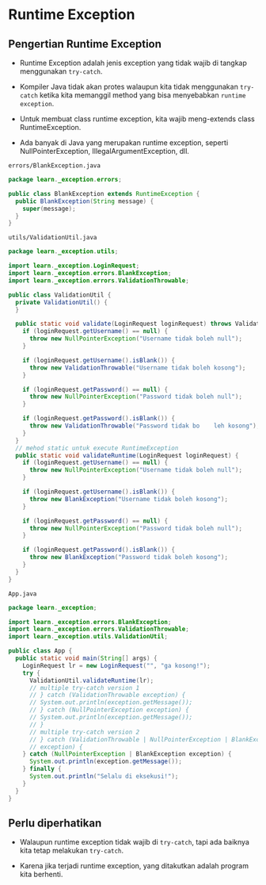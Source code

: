 # Runtime Exception

## Pengertian Runtime Exception

- Runtime Exception adalah jenis exception yang tidak wajib di tangkap menggunakan `try-catch`.

- Kompiler Java tidak akan protes walaupun kita tidak menggunakan `try-catch` ketika kita memanggil method yang bisa menyebabkan `runtime exception`.

- Untuk membuat class runtime exception, kita wajib meng-extends class RuntimeException.

- Ada banyak di Java yang merupakan runtime exception, seperti NullPointerException, IllegalArgumentException, dll.

`errors/BlankException.java`

```java
package learn._exception.errors;

public class BlankException extends RuntimeException {
  public BlankException(String message) {
    super(message);
  }
}
```

`utils/ValidationUtil.java`

```java
package learn._exception.utils;

import learn._exception.LoginRequest;
import learn._exception.errors.BlankException;
import learn._exception.errors.ValidationThrowable;

public class ValidationUtil {
  private ValidationUtil() {
  }

  public static void validate(LoginRequest loginRequest) throws ValidationThrowable, NullPointerException {
    if (loginRequest.getUsername() == null) {
      throw new NullPointerException("Username tidak boleh null");
    }

    if (loginRequest.getUsername().isBlank()) {
      throw new ValidationThrowable("Username tidak boleh kosong");
    }

    if (loginRequest.getPassword() == null) {
      throw new NullPointerException("Password tidak boleh null");
    }

    if (loginRequest.getPassword().isBlank()) {
      throw new ValidationThrowable("Password tidak bo    leh kosong");
    }
  }
  // mehod static untuk execute RuntimeException
  public static void validateRuntime(LoginRequest loginRequest) {
    if (loginRequest.getUsername() == null) {
      throw new NullPointerException("Username tidak boleh null");
    }

    if (loginRequest.getUsername().isBlank()) {
      throw new BlankException("Username tidak boleh kosong");
    }

    if (loginRequest.getPassword() == null) {
      throw new NullPointerException("Password tidak boleh null");
    }

    if (loginRequest.getPassword().isBlank()) {
      throw new BlankException("Password tidak boleh kosong");
    }
  }
}
```

`App.java`

```java
package learn._exception;

import learn._exception.errors.BlankException;
import learn._exception.errors.ValidationThrowable;
import learn._exception.utils.ValidationUtil;

public class App {
  public static void main(String[] args) {
    LoginRequest lr = new LoginRequest("", "ga kosong!");
    try {
      ValidationUtil.validateRuntime(lr);
      // multiple try-catch version 1
      // } catch (ValidationThrowable exception) {
      // System.out.println(exception.getMessage());
      // } catch (NullPointerException exception) {
      // System.out.println(exception.getMessage());
      // }
      // multiple try-catch version 2
      // } catch (ValidationThrowable | NullPointerException | BlankException
      // exception) {
    } catch (NullPointerException | BlankException exception) {
      System.out.println(exception.getMessage());
    } finally {
      System.out.println("Selalu di eksekusi!");
    }
  }
}
```

## Perlu diperhatikan

- Walaupun runtime exception tidak wajib di `try-catch`, tapi ada baiknya kita tetap melakukan `try-catch`.

- Karena jika terjadi runtime exception, yang ditakutkan adalah program kita berhenti.
